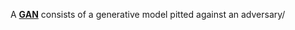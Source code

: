 A **[GAN](https://arxiv.org/pdf/1406.2661.pdf)** consists of a generative model pitted against an adversary/